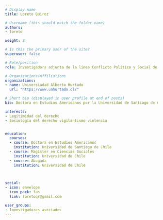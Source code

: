```yaml
---
# Display name
title: Loreto Quiroz

# Username (this should match the folder name)
authors:
- loreto

weight: 2 

# Is this the primary user of the site?
superuser: false

# Role/position
role: Investigadora adjunta de la línea Conflicto Político y Social de COES y profesora de la Facultad de Derecho de la Universidad Alberto Hurtado

# Organizations/Affiliations
organizations:
- name: Universiadad Alberto Hurtado
  url: "https://www.uahurtado.cl/"

# Short bio (displayed in user profile at end of posts)
bio: Doctora en Estudios Americanos por la Universidad de Santiago de Chile, Magíster en Ciencias Sociales por la Universidad de Chile y Abogada por la misma universidad. Su tesis doctoral corresponde a un estudio comparativo orientado por el caso, en la investigación analizó la relación entre los linchamientos y el derecho en Chile y Argentina, con el objetivo de contribuir a una comprensión de estas acciones desde una perspectiva sociojurídica. Sus intereses de investigación se relacionan con la sociología jurídica, la legitimidad del derecho y la violencia colectiva de carácter vigilantista, entre otros. Es parte de la coordinación del Grupo de Trabajo de CLACSO sobre vigilantismo y violencia colectiva en América Latina. Entre sus temas de investigación se encuentra la sociología del derecho, legitimidad del derecho, violencia, vigilantismo.

interests:
- Legitimidad del derecho
- Sociología del derecho vigilantismo violencia


education:
  courses:
  - course: Doctora en Estudios Americanos 
    institution: Universidad de Santiago de Chile
  - course: Magíster en Ciencias Sociales
    institution: Universidad de Chile
  - course: Abogada
    institution: Universidad de Chile    
    
    

social:
- icon: envelope
  icon_pack: fas
  link: loretoqr@gmail.com

user_groups:
- Investigadores asociados
---
```



